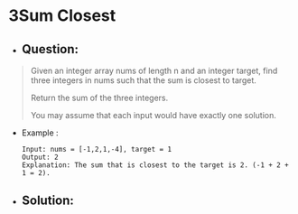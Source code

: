 # 3Sum Closest
- ## Question:
>Given an integer array nums of length n and an integer target, find three integers in nums such that the sum is closest to target.
>
>Return the sum of the three integers.
>
>You may assume that each input would have exactly one solution.



- Example :

      Input: nums = [-1,2,1,-4], target = 1
      Output: 2
      Explanation: The sum that is closest to the target is 2. (-1 + 2 + 1 = 2).


- ## Solution:
```cpp
